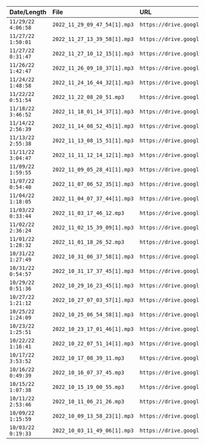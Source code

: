 | Date/Length          | File                           | URL                                                                   | Name                                       |
|:---------------------|:-------------------------------|:----------------------------------------------------------------------|:-------------------------------------------|
| ``11/29/22 4:06:58`` | ``2022_11_29_09_47_54[1].mp3`` | ``https://drive.google.com/file/d/1qD6QCVJsvf1RCCq9ZNJnxKITlSRod2iH`` | ``Newsworthiness and Espionage``           |
| ``11/27/22 1:50:01`` | ``2022_11_27_13_39_58[1].mp3`` | ``https://drive.google.com/file/d/1ZVej4gKyFTIP1S9Vs02mr4kcKArIQ_H1`` | ``Astute Observations``                    |
| ``11/27/22 0:31:47`` | ``2022_11_27_10_12_15[1].mp3`` | ``https://drive.google.com/file/d/1keZXeFhBWyRk9xIZsoH_e_iW23_4xG9I`` | ``Meet the Press/Mass Shootings/Red Flag`` |
| ``11/26/22 1:42:47`` | ``2022_11_26_09_18_37[1].mp3`` | ``https://drive.google.com/file/d/1vwTcFZ4cVDP14H90A6nKUrViM5un_1IO`` | ``USA-PATRIOT Act/PRISM/Espionage``        |
| ``11/24/22 1:48:58`` | ``2022_11_24_16_44_32[1].mp3`` | ``https://drive.google.com/file/d/1jtsctbz0Dy29nGn90bJlfHapSl-irK88`` | ``Establishing Social Pressure``           |
| ``11/22/22 0:51:54`` | ``2022_11_22_08_20_51.mp3``    | ``https://drive.google.com/file/d/1JZYjMlG27pZfKHK1rYrBjt9Po1Ps7ptl`` | ``Audio Log/Unnamed``                      |
| ``11/18/22 3:46:52`` | ``2022_11_18_01_14_37[1].mp3`` | ``https://drive.google.com/file/d/1xDp7A8PH0SwEDdNRIHN13pB0C2_T4jHJ`` | ``Audio Log/Unnamed``                      |
| ``11/14/22 2:56:39`` | ``2022_11_14_08_52_45[1].mp3`` | ``https://drive.google.com/file/d/1Hyuw7Td2wltQOxOZcc3JOc518yW9fCId`` | ``Acceptance``                             |
| ``11/13/22 2:55:38`` | ``2022_11_13_08_15_51[1].mp3`` | ``https://drive.google.com/file/d/1IUYeFGCWSyIuJJAfObcRB7lzlCJP3hPZ`` | ``Audio Log/Unnamed``                      |
| ``11/11/22 3:04:47`` | ``2022_11_11_12_14_12[1].mp3`` | ``https://drive.google.com/file/d/1tpFkJYUvMG8JDWPHY67hv0rbepKMSqg3`` | ``Audio Log/Unnamed``                      |
| ``11/09/22 1:59:55`` | ``2022_11_09_05_28_41[1].mp3`` | ``https://drive.google.com/file/d/1uc75Le-XCjic3OF_H33tluJJNV_x_Yfs`` | ``Audio Log/Unnamed``                      |
| ``11/07/22 0:54:40`` | ``2022_11_07_06_52_35[1].mp3`` | ``https://drive.google.com/file/d/1XwE8b_NSLIZaREwCMGX8j63yqsiNj3Yp`` | ``Audio Log/Unnamed``                      |
| ``11/04/22 1:18:05`` | ``2022_11_04_07_37_44[1].mp3`` | ``https://drive.google.com/file/d/1KzJifsxK9CTpXOSkQaLjboSMm2BXuecB`` | ``Audio Log/Unnamed``                      |
| ``11/03/22 0:33:44`` | ``2022_11_03_17_46_12.mp3``    | ``https://drive.google.com/file/d/1Cb2zGBdTTsFcBKj4ps7G6KMN_GopwAqS`` | ``Audio Log/Unnamed``                      |
| ``11/02/22 2:36:24`` | ``2022_11_02_15_39_09[1].mp3`` | ``https://drive.google.com/file/d/1QU6Newg-2MrJRQaPw6IyzzXpSM5QLWuU`` | ``Audio Log/Unnamed``                      |
| ``11/01/22 1:28:32`` | ``2022_11_01_18_26_52.mp3``    | ``https://drive.google.com/file/d/18wakkyLoIH0cDklWc1bAc8CUoyf0pzos`` | ``Audio Log/Unnamed``                      |
| ``10/31/22 1:27:49`` | ``2022_10_31_06_37_58[1].mp3`` | ``https://drive.google.com/file/d/1_GCjEJ1S24rlU6OnFhs7PcVkRtcidd2n`` | ``Audio Log/Unnamed``                      |
| ``10/31/22 0:54:57`` | ``2022_10_31_17_37_45[1].mp3`` | ``https://drive.google.com/file/d/1uvy7Pm2fJ3V7UoiS0XI6hPi1xWubneqx`` | ``Audio Log/Unnamed``                      |
| ``10/29/22 0:51:36`` | ``2022_10_29_16_23_45[1].mp3`` | ``https://drive.google.com/file/d/1ZFsolgUZudKj3zxVaRRzU01RFYShzxa3`` | ``Pavel "Fuckface" Zaichenko``             |
| ``10/27/22 1:21:12`` | ``2022_10_27_07_03_57[1].mp3`` | ``https://drive.google.com/file/d/1YU1HGEPsMgiC-GPydxpJgGx9e74P2PCr`` | ``Audio Log/Unnamed``                      |
| ``10/25/22 1:24:09`` | ``2022_10_25_06_54_58[1].mp3`` | ``https://drive.google.com/file/d/1bi6IipR9sTCoXeKZ_N4NG7ddPhhamotV`` | ``Audio Log/Unnamed``                      |
| ``10/23/22 1:25:51`` | ``2022_10_23_17_01_46[1].mp3`` | ``https://drive.google.com/file/d/1GOhQ-B1Q5SwIF5lb00rqY9VgOe4AVcy6`` | ``Michael E. Cook``                        |
| ``10/22/22 1:16:41`` | ``2022_10_22_07_51_14[1].mp3`` | ``https://drive.google.com/file/d/1XyVvSnmM4O1zOCYx2HbGVO8f4KIzO3un`` | ``Appearances > Facts``                    |
| ``10/17/22 3:53:52`` | ``2022_10_17_08_39_11.mp3``    | ``https://drive.google.com/file/d/1V50JZiDkwdRTkTc3Yuv5IaOZHPJZRc9m`` | ``Audio Log/Unnamed``                      |
| ``10/16/22 0:49:39`` | ``2022_10_16_07_37_45.mp3``    | ``https://drive.google.com/file/d/1V-2XjzKzSIQyzpqF6Pm86nAkg827Y_bk`` | ``Audio Log/Unnamed``                      |
| ``10/15/22 1:07:38`` | ``2022_10_15_19_00_55.mp3``    | ``https://drive.google.com/file/d/1GBZVpFSLfk-AFQ9ojSeTZSEGHTsYAQvj`` | ``Audio Log/Unnamed``                      |
| ``10/11/22 2:53:46`` | ``2022_10_11_06_21_26.mp3``    | ``https://drive.google.com/file/d/1T52QwZPAXQmQR9ZyDeV90f3QkQSix3cU`` | ``Audio Log/Unnamed``                      |
| ``10/09/22 1:15:59`` | ``2022_10_09_13_58_23[1].mp3`` | ``https://drive.google.com/file/d/1IiH51zwLJjsDKEuJYwUcmIXGv_UluO20`` | ``Audio Log/Unnamed``                      |
| ``10/03/22 0:19:33`` | ``2022_10_03_11_49_06[1].mp3`` | ``https://drive.google.com/file/d/16m6v0NgadTw99bwjk3rgGQBvK8NHrthv`` | ``Clayton Brownell``                       |
